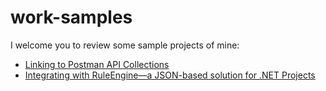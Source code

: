 # work-samples

I welcome you to review some sample projects of mine:

- [Linking to Postman API Collections](https://github.com/jasongannon/work-samples/blob/main/linking-to-postman.md)
- [Integrating with RuleEngine—a JSON-based solution for .NET Projects](https://github.com/jasongannon/work-samples/blob/main/rulesengine.md)
